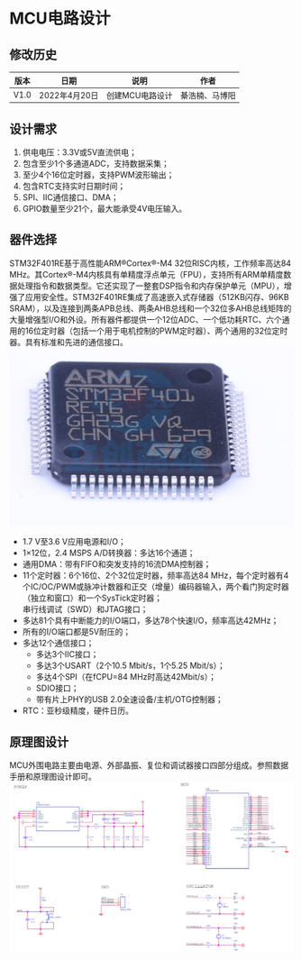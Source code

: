 # MCU电路设计  

## 修改历史  
|版本|日期|说明|作者|  
|----|----|----|----|  
|V1.0|2022年4月20日|创建MCU电路设计|綦浩楠、马博阳|  

## 设计需求  
1. 供电电压：3.3V或5V直流供电；  
2. 包含至少1个多通道ADC，支持数据采集；  
3. 至少4个16位定时器，支持PWM波形输出；  
4. 包含RTC支持实时日期时间；  
5. SPI、IIC通信接口、DMA；  
6. GPIO数量至少21个，最大能承受4V电压输入。  

## 器件选择  
STM32F401RE基于高性能ARM®Cortex®-M4 32位RISC内核，工作频率高达84 MHz。其Cortex®-M4内核具有单精度浮点单元（FPU），支持所有ARM单精度数据处理指令和数据类型。它还实现了一整套DSP指令和内存保护单元（MPU），增强了应用安全性。STM32F401RE集成了高速嵌入式存储器（512KB闪存、96KB SRAM），以及连接到两条APB总线、两条AHB总线和一个32位多AHB总线矩阵的大量增强型I/O和外设。所有器件都提供一个12位ADC、一个低功耗RTC、六个通用的16位定时器（包括一个用于电机控制的PWM定时器）、两个通用的32位定时器。具有标准和先进的通信接口。  
![MCU](../../../Image/MCU.png)  
- 1.7 V至3.6 V应用电源和I/O；  
- 1×12位，2.4 MSPS A/D转换器：多达16个通道；  
- 通用DMA：带有FIFO和突发支持的16流DMA控制器；  
- 11个定时器：6个16位、2个32位定时器，频率高达84 MHz，每个定时器有4个IC/OC/PWM或脉冲计数器和正交（增量）编码器输入，两个看门狗定时器（独立和窗口）和一个SysTick定时器；  
串行线调试（SWD）和JTAG接口；  
- 多达81个具有中断能力的I/O端口，多达78个快速I/O，频率高达42MHz；  
- 所有的I/O端口都是5V耐压的；  
- 多达12个通信接口；  
    - 多达3个IIC接口；  
    - 多达3个USART（2个10.5 Mbit/s，1个5.25 Mbit/s）；  
    - 多达4个SPI（在fCPU=84 MHz时高达42Mbit/s）；  
    - SDIO接口；  
    - 带有片上PHY的USB 2.0全速设备/主机/OTG控制器；  
- RTC：亚秒级精度，硬件日历。  

## 原理图设计  
MCU外围电路主要由电源、外部晶振、复位和调试器接口四部分组成。参照数据手册和原理图设计即可。  
![MCU_Schematic](../../../Image/MCU_Schematic.png)  
